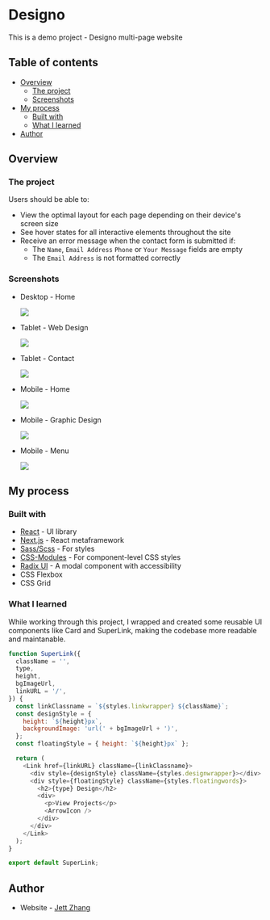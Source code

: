# Designo

This is a demo project - Designo multi-page website

## Table of contents

- [Overview](#overview)
  - [The project](#the-project)
  - [Screenshots](#screenshots)
- [My process](#my-process)
  - [Built with](#built-with)
  - [What I learned](#what-i-learned)
- [Author](#author)

## Overview

### The project

Users should be able to:

- View the optimal layout for each page depending on their device's screen size
- See hover states for all interactive elements throughout the site
- Receive an error message when the contact form is submitted if:
  - The `Name`, `Email Address` `Phone` or `Your Message` fields are empty
  - The `Email Address` is not formatted correctly

### Screenshots

- Desktop - Home

  ![](./screenshot1.png)

- Tablet - Web Design

  ![](./screenshot2.png)

- Tablet - Contact

  ![](./screenshot3.png)

- Mobile - Home

  ![](./screenshot4.png)

- Mobile - Graphic Design

  ![](./screenshot5.png)

- Mobile - Menu

  ![](./screenshot6.png)

## My process

### Built with

- [React](https://react.dev/) - UI library
- [Next.js](https://nextjs.org/) - React metaframework
- [Sass/Scss](https://sass-lang.com/) - For styles
- [CSS-Modules](https://github.com/css-modules/css-modules) - For component-level CSS styles
- [Radix UI](https://www.radix-ui.com/) - A modal component with accessibility
- CSS Flexbox
- CSS Grid

### What I learned

While working through this project, I wrapped and created some reusable UI components like Card and SuperLink, making the codebase more readable and maintanable.

```js
function SuperLink({
  className = '',
  type,
  height,
  bgImageUrl,
  linkURL = '/',
}) {
  const linkClassname = `${styles.linkwrapper} ${className}`;
  const designStyle = {
    height: `${height}px`,
    backgroundImage: 'url(' + bgImageUrl + ')',
  };
  const floatingStyle = { height: `${height}px` };

  return (
    <Link href={linkURL} className={linkClassname}>
      <div style={designStyle} className={styles.designwrapper}></div>
      <div style={floatingStyle} className={styles.floatingwords}>
        <h2>{type} Design</h2>
        <div>
          <p>View Projects</p>
          <ArrowIcon />
        </div>
      </div>
    </Link>
  );
}

export default SuperLink;
```

## Author

- Website - [Jett Zhang](https://github.com/seamissu)
